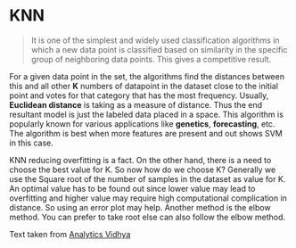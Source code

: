 # KNN

> It is one of the simplest and widely used classification algorithms in which a new data point is classified based on similarity in the specific group of neighboring data points. This gives a competitive result.

For a given data point in the set, the algorithms find the distances between this and all other  **K** numbers of datapoint in the dataset close to the initial point and votes for that category that has the most frequency. Usually,  **Euclidean distance**  is taking as a measure of distance. Thus the end resultant model is just the labeled data placed in a space. This algorithm is popularly known for various applications like  **genetics**,  **forecasting**, etc. The algorithm is best when more features are present and out shows SVM in this case.

KNN reducing overfitting is a fact. On the other hand, there is a need to choose the best value for K. So now how do we choose K? Generally we use the Square root of the number of samples in the dataset as value for K. An optimal value has to be found out since lower value may lead to overfitting and higher value may require high computational complication in distance. So using an error plot may help. Another method is the elbow method. You can prefer to take root else can also follow the elbow method.

Text taken from [Analytics Vidhya](https://www.analyticsvidhya.com/blog/2021/01/a-quick-introduction-to-k-nearest-neighbor-knn-classification-using-python/)